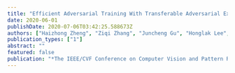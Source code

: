 ```yaml
---
title: "Efficient Adversarial Training With Transferable Adversarial Examples"
date: 2020-06-01
publishDate: 2020-07-06T03:42:25.588673Z
authors: ["Haizhong Zheng", "Ziqi Zhang", "Juncheng Gu", "Honglak Lee", "Atul Prakash"]
publication_types: ["1"]
abstract: ""
featured: false
publication: "*The IEEE/CVF Conference on Computer Vision and Pattern Recognition (CVPR)*"
---
```


